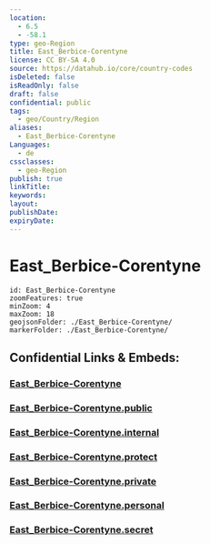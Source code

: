 ```yaml
---
location:
  - 6.5
  - -58.1
type: geo-Region
title: East_Berbice-Corentyne
license: CC BY-SA 4.0
source: https://datahub.io/core/country-codes
isDeleted: false
isReadOnly: false
draft: false
confidential: public
tags:
  - geo/Country/Region
aliases:
  - East_Berbice-Corentyne
Languages:
  - de
cssclasses:
  - geo-Region
publish: true
linkTitle:
keywords:
layout:
publishDate:
expiryDate:
---
```


# East_Berbice-Corentyne

```leaflet
id: East_Berbice-Corentyne
zoomFeatures: true 
minZoom: 4 
maxZoom: 18
geojsonFolder: ./East_Berbice-Corentyne/
markerFolder: ./East_Berbice-Corentyne/
```


## Confidential Links & Embeds: 

### [East_Berbice-Corentyne](/_Standards/Earth/Continent/America~South/Guyana/Regions~Guyana/East_Berbice-Corentyne.md) 

### [East_Berbice-Corentyne.public](/_public/Earth/Continent/America~South/Guyana/Regions~Guyana/East_Berbice-Corentyne.public.md) 

### [East_Berbice-Corentyne.internal](/_internal/Earth/Continent/America~South/Guyana/Regions~Guyana/East_Berbice-Corentyne.internal.md) 

### [East_Berbice-Corentyne.protect](/_protect/Earth/Continent/America~South/Guyana/Regions~Guyana/East_Berbice-Corentyne.protect.md) 

### [East_Berbice-Corentyne.private](/_private/Earth/Continent/America~South/Guyana/Regions~Guyana/East_Berbice-Corentyne.private.md) 

### [East_Berbice-Corentyne.personal](/_personal/Earth/Continent/America~South/Guyana/Regions~Guyana/East_Berbice-Corentyne.personal.md) 

### [East_Berbice-Corentyne.secret](/_secret/Earth/Continent/America~South/Guyana/Regions~Guyana/East_Berbice-Corentyne.secret.md)

